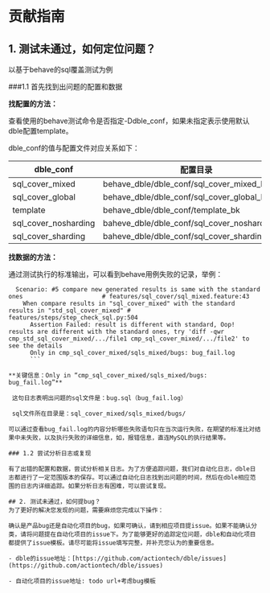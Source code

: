 # 贡献指南

## 1. 测试未通过，如何定位问题？
以基于behave的sql覆盖测试为例

###1.1 首先找到出问题的配置和数据

**找配置的方法：**

查看使用的behave测试命令是否指定-Ddble_conf，如果未指定表示使用默认dble配置template。

dble_conf的值与配置文件对应关系如下：  
 
dble_conf                        | 配置目录
------------------------|------------
sql_cover_mixed             | behave_dble/dble_conf/sql_cover_mixed_bk
sql_cover_global             | behave_dble/dble_conf/sql_cover_global_bk
template                          | behave_dble/dble_conf/template_bk
sql_cover_nosharding     | baheve_dble/dble_conf/sql_cover_nosharding_bk
sql_cover_sharding         | baheve_dble/dble_conf/sql_cover_sharding_bk

**找数据的方法：**

通过测试执行的标准输出，可以看到behave用例失败的记录，举例：

```
  Scenario: #5 compare new generated results is same with the standard ones                      # features/sql_cover/sql_mixed.feature:43
    When compare results in "sql_cover_mixed" with the standard results in "std_sql_cover_mixed" # features/steps/step_check_sql.py:504
      Assertion Failed: result is different with standard, Oop! results are different with the standard ones, try 'diff -qwr cmp_std_sql_cover_mixed/.../file1 cmp_sql_cover_mixed/.../file2' to see the details
      Only in cmp_sql_cover_mixed/sqls_mixed/bugs: bug_fail.log
      ```
           
**关键信息：Only in “cmp_sql_cover_mixed/sqls_mixed/bugs: bug_fail.log”**
 
 这句日志表明出问题的sql文件是：bug.sql（bug_fail.log）
 
 sql文件所在目录是：sql_cover_mixed/sqls_mixed/bugs/

可以通过查看bug_fail.log的内容分析哪些失败语句只在当次运行失败，在期望的标准比对结果中未失败，以及执行失败的详细信息，如，报错信息，直连MySQL的执行结果等。

### 1.2 尝试分析日志或复现

有了出错的配置和数据，尝试分析相关日志。为了方便追踪问题，我们对自动化日志，dble日志都进行了一定范围版本的保存。可以通过自动化日志找到出问题的时间，然后在dble相应范围的日志内详细追踪。如果分析日志有困难，可以尝试复现。

## 2. 测试未通过，如何提bug？
为了更好的解决您发现的问题，需要麻烦您完成以下操作：

确认是产品bug还是自动化项目的bug，如果可确认，请到相应项目提issue。如果不能确认分类，请将问题提在自动化项目的issue下。为了能够更好的追踪定位问题，dble和自动化项目都提供了issue模板。请尽可能将issue填写完整，并补充您认为的重要信息。

- dble的issue地址：[https://github.com/actiontech/dble/issues](https://github.com/actiontech/dble/issues)

- 自动化项目的issue地址: todo url+考虑bug模板

